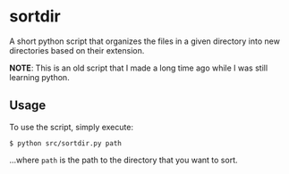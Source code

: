 # sortdir

A short python script that organizes the files in a given directory into new directories based on their extension.

**NOTE**: This is an old script that I made a long time ago while I was still learning python.

## Usage

To use the script, simply execute:
```
$ python src/sortdir.py path
```
...where `path` is the path to the directory that you want to sort.